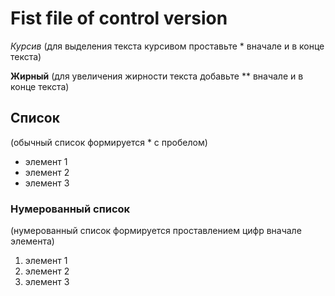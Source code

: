 # Fist file of control version

*Курсив* (для выделения текста курсивом проставьте * вначале и в конце текста)

**Жирный** (для увеличения жирности текста добавьте ** вначале и в конце текста)

## Список 
(обычный список формируется * с пробелом)

* элемент 1
* элемент 2
* элемент 3

### Нумерованный список
(нумерованный список формируется проставлением цифр вначале элемента)
1. элемент 1
2. элемент 2
3. элемент 3